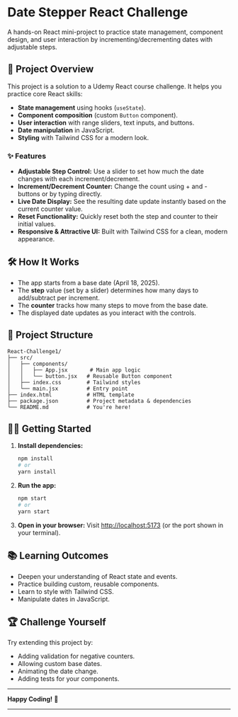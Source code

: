 # Date Stepper React Challenge

A hands-on React mini-project to practice state management, component design, and user interaction by incrementing/decrementing dates with adjustable steps.

## 🚀 Project Overview
This project is a solution to a Udemy React course challenge. It helps you practice core React skills:
- **State management** using hooks (`useState`).
- **Component composition** (custom `Button` component).
- **User interaction** with range sliders, text inputs, and buttons.
- **Date manipulation** in JavaScript.
- **Styling** with Tailwind CSS for a modern look.

### ✨ Features
- **Adjustable Step Control:** Use a slider to set how much the date changes with each increment/decrement.
- **Increment/Decrement Counter:** Change the count using + and - buttons or by typing directly.
- **Live Date Display:** See the resulting date update instantly based on the current counter value.
- **Reset Functionality:** Quickly reset both the step and counter to their initial values.
- **Responsive & Attractive UI:** Built with Tailwind CSS for a clean, modern appearance.

## 🛠️ How It Works
- The app starts from a base date (April 18, 2025).
- The **step** value (set by a slider) determines how many days to add/subtract per increment.
- The **counter** tracks how many steps to move from the base date.
- The displayed date updates as you interact with the controls.

## 📂 Project Structure
```
React-Challenge1/
├── src/
│   ├── components/
│   │   ├── App.jsx       # Main app logic
│   │   └── button.jsx   # Reusable Button component
│   ├── index.css        # Tailwind styles
│   └── main.jsx         # Entry point
├── index.html           # HTML template
├── package.json         # Project metadata & dependencies
└── README.md            # You're here!
```

## 🧑‍💻 Getting Started
1. **Install dependencies:**
   ```bash
   npm install
   # or
   yarn install
   ```
2. **Run the app:**
   ```bash
   npm start
   # or
   yarn start
   ```
3. **Open in your browser:**
   Visit [http://localhost:5173](http://localhost:5173) (or the port shown in your terminal).

## 📚 Learning Outcomes
- Deepen your understanding of React state and events.
- Practice building custom, reusable components.
- Learn to style with Tailwind CSS.
- Manipulate dates in JavaScript.

## 🏆 Challenge Yourself
Try extending this project by:
- Adding validation for negative counters.
- Allowing custom base dates.
- Animating the date change.
- Adding tests for your components.

---

**Happy Coding!** 🚀

---
